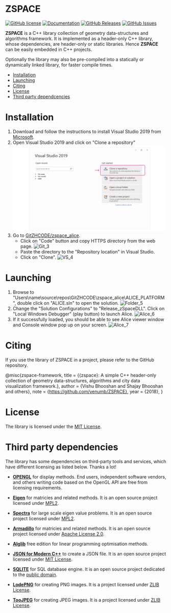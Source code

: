 # ZSPACE
[![GitHub license](https://img.shields.io/badge/license-MIT-blue.svg)](https://github.com/gitzhcode/zspace_core/LICENSE.MIT) [![Documentation](https://img.shields.io/badge/docs-doxygen-blue.svg)](https://github.com/gitzhcode/zspace_core/doxyoutput/) [![GitHub Releases](https://img.shields.io/github/release/gitzhcode/zspace_core.svg)](https://github.com/gitzhcode/zspace_core/releases) [![GitHub Issues](https://img.shields.io/github/issues/gitzhcode/zspace_core.svg)](http://github.com/gitzhcode/zspace_core/issues)

**ZSPACE** is a C++  library collection of geometry data-structures and algorithms framework. It is implemented as a header-only C++ library, whose dependencies, are header-only or static libraries. Hence **ZSPACE** can be easily embedded in C++ projects. 

Optionally the library may also be pre-compiled into a statically  or dynamically linked library, for faster compile times.

- [Installation](#Installation)
- [Launching](#Launching)
- [Citing](#Citing)
- [License](#license)
- [Third party dependcencies](#used-third-party-dependencies)

# Installation

1. Download and follow the instructions to install Visual Studio 2019 from [Microsoft](#https://learn.microsoft.com/en-us/visualstudio/releases/2019/release-notes).
2. Open Visual Studio 2019 and click on "Clone a repository"
   ![VS_1](https://github.com/GitZHCODE/zspace_alice/blob/master/assets/1_VS.png)
3. Go to [GitZHCODE/zspace_alice](#https://github.com/GitZHCODE/zspace_alice). 
   - Click on "Code" button and copy HTTPS directory from the web page.
     ![Git_3](https:\\github.com\GitZHCODE\zspace_alice\blob\master\assets\2_Git.png) 
   - Paste the directory to the "Repository location" in Visual Studio.
   - Click on "Clone".
     ![VS_4](https:\\github.com\GitZHCODE\zspace_alice\blob\master\assets\3_VS.png)

# Launching
1. Browse to "Users\name\source\repos\GitZHCODE\zspace_alice\ALICE_PLATFORM", double click on "ALICE.sln" to open the solution.
![Folder_5](https:\\github.com\GitZHCODE\zspace_alice\blob\master\assets\4_Folder.png)
2. Change the "Solution Configurations" to "Release_zSpaceDLL". Click on "Local Windows Debugger" (play button) to launch Alice.
![Alice_6](https:\\github.com\GitZHCODE\zspace_alice\blob\master\assets\5_VS.png)
3. If it successfully loaded, you should be able to see Alice viewer window and Console window pop up on your screen.
![Alice_7](https:\\github.com\GitZHCODE\zspace_alice\blob\master\assets\6_Alice.png)

# Citing
If you use the library of ZSPACE in a project, please refer to the GitHub repository.

@misc{zspace-framework,
      title  = {{zspace}: A simple C++ header-only collection of geometry data-structures, algorithms and city data visualization                       framework.},
      author = {Vishu Bhooshan and Shajay Bhooshan and others},
      note   = {https://github.com/venumb/ZSPACE},
      year   = {2018},
    }

# License
The library is licensed under the [MIT License](https://opensource.org/licenses/MIT).


# Third party dependencies
The library has some dependencies on third-party tools and services, which have different licensing as listed below.
Thanks a lot!

- [**OPENGL**](https://www.opengl.org/about/) for display methods. End users, independent software vendors, and others writing code based on the OpenGL API are free from licensing requirements.

- [**Eigen**](https://github.com/eigenteam/eigen-git-mirror) for matricies and related methods. It is an open source project licensed under
[MPL2](https://www.mozilla.org/MPL/2.0/).

- [**Spectra**](https://github.com/yixuan/spectra) for large scale eigen value problems. It is an open source project licensed under
[MPL2](https://www.mozilla.org/MPL/2.0/).

- [**Armadillo**](http://arma.sourceforge.net/) for matricies and related methods. It is an open source project licensed under
[Apache License 2.0](https://opensource.org/licenses/Apache-2.0).

- [**Alglib**](http://http://www.alglib.net/) free edition for linear programming optimisation methods.

- [**JSON for Modern C++**](https://github.com/nlohmann/json) to create a JSON file. It is an open source project licensed under
[MIT License](https://opensource.org/licenses/MIT).

- [**SQLITE**](https://www.sqlite.org/index.html) for SQL database engine. It is an open source project dedicated to the [public domain](https://en.wikipedia.org/wiki/Public_domain).

- [**LodePNG**](https://lodev.org/lodepng) for creating PNG images. It is a project licensed under 
[ZLIB License](https://zlib.net/zlib_license.html).

- [**TooJPEG**](https://create.stephan-brumme.com/toojpeg/) for creating JPEG images. It is a project licensed under 
[ZLIB License](https://zlib.net/zlib_license.html).

